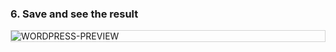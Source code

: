 ### 6. Save and see the result

<div style="border: thin solid lightgrey;">
  <img
    alt="WORDPRESS-PREVIEW"
    src="https://raw.githubusercontent.com/multi-coop/gitribute-documentation-content/main/images/wordpress/wordpress-preview.png"
    />
</div>
<br>
